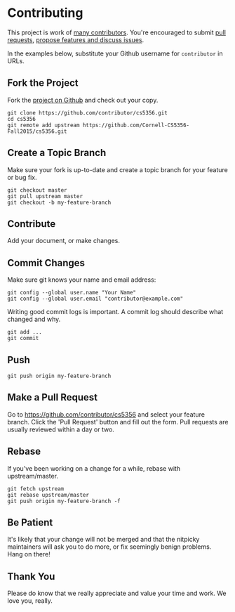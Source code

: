 # Contributing

This project is work of [many contributors](https://github.com/Cornell-CS5356-Fall2015/cs5356/graphs/contributors).
You're encouraged to submit [pull requests](https://github.com/Cornell-CS5356-Fall2015/cs5356/pulls),
[propose features and discuss issues](https://github.com/Cornell-CS5356-Fall2015/cs5356/issues).

In the examples below, substitute your Github username for `contributor` in URLs.

## Fork the Project

Fork the [project on Github](https://github.com/Cornell-CS5356-Fall2015/cs5356) and check out your copy.

```
git clone https://github.com/contributor/cs5356.git
cd cs5356
git remote add upstream https://github.com/Cornell-CS5356-Fall2015/cs5356.git
```

## Create a Topic Branch

Make sure your fork is up-to-date and create a topic branch for your feature or bug fix.

```
git checkout master
git pull upstream master
git checkout -b my-feature-branch
```

## Contribute

Add your document, or make changes.

## Commit Changes

Make sure git knows your name and email address:

```
git config --global user.name "Your Name"
git config --global user.email "contributor@example.com"
```

Writing good commit logs is important. A commit log should describe what changed and why.

```
git add ...
git commit
```

## Push

```
git push origin my-feature-branch
```

## Make a Pull Request

Go to https://github.com/contributor/cs5356 and select your feature branch.
Click the 'Pull Request' button and fill out the form. Pull requests are usually reviewed within a day or two.

## Rebase

If you've been working on a change for a while, rebase with upstream/master.

```
git fetch upstream
git rebase upstream/master
git push origin my-feature-branch -f
```

## Be Patient

It's likely that your change will not be merged and that the nitpicky maintainers will ask you to do more, or fix seemingly benign problems. Hang on there!

## Thank You

Please do know that we really appreciate and value your time and work. We love you, really.
